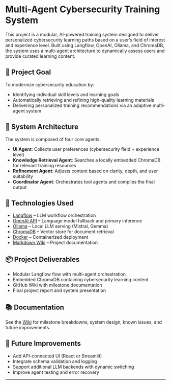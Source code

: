 # Multi-Agent Cybersecurity Training System

This project is a modular, AI-powered training system designed to deliver personalized cybersecurity learning paths based on a user’s field of interest and experience level. Built using Langflow, OpenAI, Ollama, and ChromaDB, the system uses a multi-agent architecture to dynamically assess users and provide curated learning content.

## 🎯 Project Goal

To modernize cybersecurity education by:
- Identifying individual skill levels and learning goals
- Automatically retrieving and refining high-quality learning materials
- Delivering personalized training recommendations via an adaptive multi-agent system

## 🧠 System Architecture

The system is composed of four core agents:

- **UI Agent**: Collects user preferences (cybersecurity field + experience level)
- **Knowledge Retrieval Agent**: Searches a locally embedded ChromaDB for relevant training resources
- **Refinement Agent**: Adjusts content based on clarity, depth, and user suitability
- **Coordinator Agent**: Orchestrates tool agents and compiles the final output

## 🔧 Technologies Used

- [Langflow](https://github.com/logspace-ai/langflow) – LLM workflow orchestration
- [OpenAI API](https://openai.com/) – Language model fallback and primary inference
- [Ollama](https://ollama.com) – Local LLM serving (Mistral, Gemma)
- [ChromaDB](https://docs.trychroma.com/) – Vector store for document retrieval
- [Docker](https://www.docker.com/) – Containerized deployment
- [Markdown Wiki](https://github.com/scleal119/Practicum/wiki) – Project documentation

## 📦 Project Deliverables

- Modular Langflow flow with multi-agent orchestration
- Embedded ChromaDB containing cybersecurity learning content
- GitHub Wiki with milestone documentation
- Final project report and system presentation

## 📚 Documentation

See the [Wiki](https://github.com/scleal119/Practicum/wiki) for milestone breakdowns, system design, known issues, and future improvements.

## 🏁 Future Improvements

- Add API-connected UI (React or Streamlit)
- Integrate schema validation and logging
- Support additional LLM backends with dynamic switching
- Improve agent testing and error recovery

---

